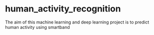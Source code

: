 # human_activity_recognition
The aim of this machine learning and deep learning project is to predict human activity using smartband
